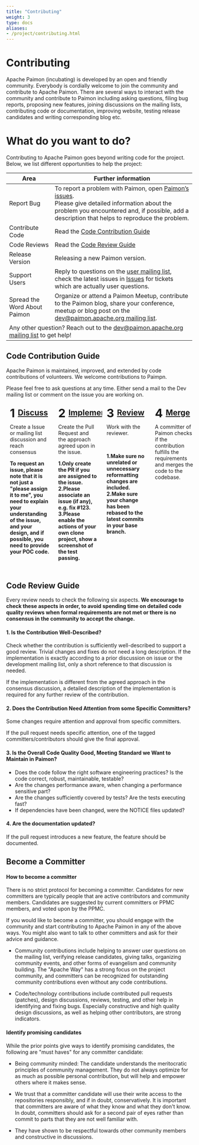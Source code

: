 ```yaml
---
title: "Contributing"
weight: 3
type: docs
aliases:
- /project/contributing.html
---
```

<!--
Licensed to the Apache Software Foundation (ASF) under one
or more contributor license agreements.  See the NOTICE file
distributed with this work for additional information
regarding copyright ownership.  The ASF licenses this file
to you under the Apache License, Version 2.0 (the
"License"); you may not use this file except in compliance
with the License.  You may obtain a copy of the License at

  http://www.apache.org/licenses/LICENSE-2.0

Unless required by applicable law or agreed to in writing,
software distributed under the License is distributed on an
"AS IS" BASIS, WITHOUT WARRANTIES OR CONDITIONS OF ANY
KIND, either express or implied.  See the License for the
specific language governing permissions and limitations
under the License.
-->

# Contributing

Apache Paimon (incubating) is developed by an open and friendly community. Everybody is cordially welcome to join
the community and contribute to Apache Paimon. There are several ways to interact with the community and contribute
to Paimon including asking questions, filing bug reports, proposing new features, joining discussions on the mailing
lists, contributing code or documentation, improving website, testing release candidates and writing corresponding blog etc.

<h1>What do you want to do?</h1>
<p>Contributing to Apache Paimon goes beyond writing code for the project. Below, we list different opportunities to help the project:</p>

<table class="table table-bordered">
  <thead>
    <tr>
      <th>Area</th>
      <th>Further information</th>
    </tr>
  </thead>
  <tbody>
    <tr>
      <td><span class="glyphicon glyphicon-exclamation-sign" aria-hidden="true"></span> Report Bug</td>
      <td>To report a problem with Paimon, open <a href="https://github.com/apache/incubator-paimon/issues">Paimon’s issues</a>. <br/>
      Please give detailed information about the problem you encountered and, if possible, add a description that helps to reproduce the problem.</td>
    </tr>
    <tr>
      <td><span class="glyphicon glyphicon-console" aria-hidden="true"></span> Contribute Code</td>
      <td>Read the <a href="#code-contribution-guide">Code Contribution Guide</a></td>
    </tr>
    <tr>
      <td><span class="glyphicon glyphicon-ok" aria-hidden="true"></span> Code Reviews</td>
      <td>Read the <a href="#code-review-guide">Code Review Guide</a></td>
    </tr>
    <tr>
      <td><span class="glyphicon glyphicon-thumbs-up" aria-hidden="true"></span> Release Version</td>
      <td>Releasing a new Paimon version.</td>
    </tr>
    <tr>
      <td><span class="glyphicon glyphicon-user" aria-hidden="true"></span> Support Users</td>
      <td>Reply to questions on the <a href="https://github.com/apache/incubator-paimon#mailing-lists">user mailing list</a>,
          check the latest issues in <a href="https://github.com/apache/incubator-paimon/issues">Issues</a> for tickets which are actually user questions.
        </ul>
      </td>
    </tr>
    <tr>
      <td><span class="glyphicon glyphicon-volume-up" aria-hidden="true"></span> Spread the Word About Paimon</td>
      <td>Organize or attend a Paimon Meetup, contribute to the Paimon blog, share your conference, meetup or blog
          post on the <a href="https://github.com/apache/incubator-paimon#mailing-lists">dev@paimon.apache.org mailing list</a>.
      </td>
    </tr>
    <tr>
      <td colspan="2">
        <span class="glyphicon glyphicon-question-sign" aria-hidden="true"></span> Any other question? Reach out to the
                     <a href="https://github.com/apache/incubator-paimon#mailing-lists">dev@paimon.apache.org mailing list</a> to get help!
      </td>
    </tr>
  </tbody>
</table>

## Code Contribution Guide

Apache Paimon is maintained, improved, and extended by code contributions of volunteers. We welcome contributions to Paimpn.

Please feel free to ask questions at any time. Either send a mail to the Dev mailing list or comment on the issue you are working on.

<style>
.contribute-grid {
  margin-bottom: 10px;
  display: flex;
  flex-direction: column;
  margin-left: -2px;
  margin-right: -2px;
}

.contribute-grid .column {
  margin-top: 4px;
  padding: 0 2px;
}

@media only screen and (min-width: 480px) {
  .contribute-grid {
    flex-direction: row;
    flex-wrap: wrap;
  }

  .contribute-grid .column {
    flex: 0 0 50%;
  }

  .contribute-grid .column {
    margin-top: 4px;
  }
}

@media only screen and (min-width: 960px) {
  .contribute-grid {
    flex-wrap: nowrap;
  }

  .contribute-grid .column {
    flex: 0 0 25%;
  }
}

.contribute-grid .panel {
  height: 100%;
  margin: 0;
}

.contribute-grid .panel-body {
  padding: 10px;
}

.contribute-grid h2 {
  margin: 0 0 10px 0;
  padding: 0;
  display: flex;
  align-items: flex-start;
}

.contribute-grid .number {
  margin-right: 0.25em;
  font-size: 1.5em;
  line-height: 0.9;
}
</style>

<div class="contribute-grid">
  <div class="column">
    <div class="panel panel-default">
      <div class="panel-body">
        <h2><span class="number">1</span><a href="#consensus">Discuss</a></h2>
        <p>Create a Issue or mailing list discussion and reach consensus</p>
        <p><b>To request an issue, please note that it is not just a "please assign it to me", you need to explain your understanding of the issue, and your design, and if possible, you need to provide your POC code.</b></p>
      </div>
    </div>
  </div>
  <div class="column">
    <div class="panel panel-default">
      <div class="panel-body">
        <h2><span class="number">2</span><a href="#implement">Implement</a></h2>
        <p>Create the Pull Request and the approach agreed upon in the issue.</p>
        <p><b>1.Only create the PR if you are assigned to the issue. 2.Please associate an issue (if any), e.g. fix #123. 3.Please enable the actions of your own clone project, show a screenshot of the test passing.</b></p>
      </div>
    </div>
  </div>
  <div class="column">
    <div class="panel panel-default">
      <div class="panel-body">
        <h2><span class="number">3</span><a href="#review">Review</a></h2>
        <p>Work with the reviewer.</p><br />
        <p><b>1.Make sure no unrelated or unnecessary reformatting changes are included. 2.Make sure your change has been rebased to the latest commits in your base branch.</b></p>
      </div>
    </div>
  </div>
  <div class="column">
    <div class="panel panel-default">
      <div class="panel-body">
        <h2><span class="number">4</span><a href="#merge">Merge</a></h2>
        <p>A committer of Paimon checks if the contribution fulfills the requirements and merges the code to the codebase.</p>
      </div>
    </div>
  </div>
</div>

## Code Review Guide

Every review needs to check the following six aspects. **We encourage to check these aspects in order, to avoid
spending time on detailed code quality reviews when formal requirements are not met or there is no consensus in
the community to accept the change.**

#### 1. Is the Contribution Well-Described?

Check whether the contribution is sufficiently well-described to support a good review. Trivial changes and fixes
do not need a long description. If the implementation is exactly according to a prior discussion on issue or the
development mailing list, only a short reference to that discussion is needed.

If the implementation is different from the agreed approach in the consensus discussion, a detailed description of
the implementation is required for any further review of the contribution.

#### 2. Does the Contribution Need Attention from some Specific Committers?

Some changes require attention and approval from specific committers.

If the pull request needs specific attention, one of the tagged committers/contributors should give the final approval.

#### 3. Is the Overall Code Quality Good, Meeting Standard we Want to Maintain in Paimon?

- Does the code follow the right software engineering practices? Is the code correct, robust, maintainable, testable?
- Are the changes performance aware, when changing a performance sensitive part?
- Are the changes sufficiently covered by tests? Are the tests executing fast?
- If dependencies have been changed, were the NOTICE files updated?

#### 4. Are the documentation updated?

If the pull request introduces a new feature, the feature should be documented.

## Become a Committer

#### How to become a committer

There is no strict protocol for becoming a committer. Candidates for new committers are typically people that are
active contributors and community members. Candidates are suggested by current committers or PPMC members, and
voted upon by the PPMC.

If you would like to become a committer, you should engage with the community and start contributing to Apache Paimon in
any of the above ways. You might also want to talk to other committers and ask for their advice and guidance.

- Community contributions include helping to answer user questions on the mailing list, verifying release candidates,
  giving talks, organizing community events, and other forms of evangelism and community building. The "Apache Way" has
  a strong focus on the project community, and committers can be recognized for outstanding community contributions even
  without any code contributions.

- Code/technology contributions include contributed pull requests (patches), design discussions, reviews, testing, 
  and other help in identifying and fixing bugs. Especially constructive and high quality design discussions, as well
  as helping other contributors, are strong indicators.

#### Identify promising candidates

While the prior points give ways to identify promising candidates, the following are "must haves" for any committer candidate:

- Being community minded: The candidate understands the meritocratic principles of community management. They do not
  always optimize for as much as possible personal contribution, but will help and empower others where it makes sense.

- We trust that a committer candidate will use their write access to the repositories responsibly, and if in doubt,
  conservatively. It is important that committers are aware of what they know and what they don't know. In doubt, 
  committers should ask for a second pair of eyes rather than commit to parts that they are not well familiar with.

- They have shown to be respectful towards other community members and constructive in discussions.
